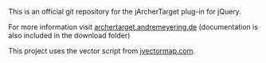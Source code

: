 This is an official git repository for the jArcherTarget plug-in for jQuery.

For more information visit [archertarget.andremeyering.de](http://archertarget.andremeyering.de/de/) (documentation is also included in the download folder)

This project uses the vector script from [jvectormap.com](http://jvectormap.com).